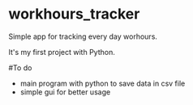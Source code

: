 # workhours_tracker
Simple app for tracking every day worhours.

It's my first project with Python.

#To do
- main program with python to save data in csv file
- simple gui for better usage
